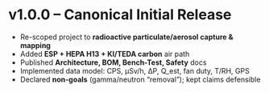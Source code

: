 # v1.0.0 – Canonical Initial Release

- Re-scoped project to **radioactive particulate/aerosol capture & mapping**
- Added **ESP + HEPA H13 + KI/TEDA carbon** air path
- Published **Architecture, BOM, Bench-Test, Safety** docs
- Implemented data model: CPS, µSv/h, ΔP, Q_est, fan duty, T/RH, GPS
- Declared **non-goals** (gamma/neutron “removal”); kept claims defensible
